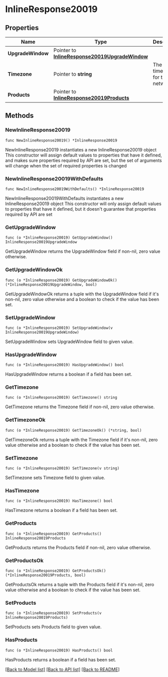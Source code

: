 # InlineResponse20019

## Properties

Name | Type | Description | Notes
------------ | ------------- | ------------- | -------------
**UpgradeWindow** | Pointer to [**InlineResponse20019UpgradeWindow**](InlineResponse20019UpgradeWindow.md) |  | [optional] 
**Timezone** | Pointer to **string** | The timezone for the network | [optional] 
**Products** | Pointer to [**InlineResponse20019Products**](InlineResponse20019Products.md) |  | [optional] 

## Methods

### NewInlineResponse20019

`func NewInlineResponse20019() *InlineResponse20019`

NewInlineResponse20019 instantiates a new InlineResponse20019 object
This constructor will assign default values to properties that have it defined,
and makes sure properties required by API are set, but the set of arguments
will change when the set of required properties is changed

### NewInlineResponse20019WithDefaults

`func NewInlineResponse20019WithDefaults() *InlineResponse20019`

NewInlineResponse20019WithDefaults instantiates a new InlineResponse20019 object
This constructor will only assign default values to properties that have it defined,
but it doesn't guarantee that properties required by API are set

### GetUpgradeWindow

`func (o *InlineResponse20019) GetUpgradeWindow() InlineResponse20019UpgradeWindow`

GetUpgradeWindow returns the UpgradeWindow field if non-nil, zero value otherwise.

### GetUpgradeWindowOk

`func (o *InlineResponse20019) GetUpgradeWindowOk() (*InlineResponse20019UpgradeWindow, bool)`

GetUpgradeWindowOk returns a tuple with the UpgradeWindow field if it's non-nil, zero value otherwise
and a boolean to check if the value has been set.

### SetUpgradeWindow

`func (o *InlineResponse20019) SetUpgradeWindow(v InlineResponse20019UpgradeWindow)`

SetUpgradeWindow sets UpgradeWindow field to given value.

### HasUpgradeWindow

`func (o *InlineResponse20019) HasUpgradeWindow() bool`

HasUpgradeWindow returns a boolean if a field has been set.

### GetTimezone

`func (o *InlineResponse20019) GetTimezone() string`

GetTimezone returns the Timezone field if non-nil, zero value otherwise.

### GetTimezoneOk

`func (o *InlineResponse20019) GetTimezoneOk() (*string, bool)`

GetTimezoneOk returns a tuple with the Timezone field if it's non-nil, zero value otherwise
and a boolean to check if the value has been set.

### SetTimezone

`func (o *InlineResponse20019) SetTimezone(v string)`

SetTimezone sets Timezone field to given value.

### HasTimezone

`func (o *InlineResponse20019) HasTimezone() bool`

HasTimezone returns a boolean if a field has been set.

### GetProducts

`func (o *InlineResponse20019) GetProducts() InlineResponse20019Products`

GetProducts returns the Products field if non-nil, zero value otherwise.

### GetProductsOk

`func (o *InlineResponse20019) GetProductsOk() (*InlineResponse20019Products, bool)`

GetProductsOk returns a tuple with the Products field if it's non-nil, zero value otherwise
and a boolean to check if the value has been set.

### SetProducts

`func (o *InlineResponse20019) SetProducts(v InlineResponse20019Products)`

SetProducts sets Products field to given value.

### HasProducts

`func (o *InlineResponse20019) HasProducts() bool`

HasProducts returns a boolean if a field has been set.


[[Back to Model list]](../README.md#documentation-for-models) [[Back to API list]](../README.md#documentation-for-api-endpoints) [[Back to README]](../README.md)


